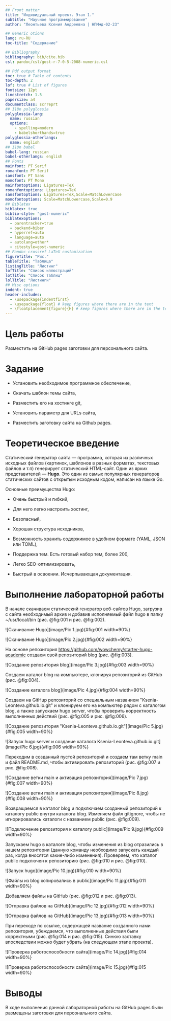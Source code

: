 ```yaml
---
## Front matter
title: "Индивидуальный проект. Этап 1."
subtitle: "Научное программирование"
author: "Леонтьева Ксения Андреевна | НПМмд-02-23"

## Generic otions
lang: ru-RU
toc-title: "Содержание"

## Bibliography
bibliography: bib/cite.bib
csl: pandoc/csl/gost-r-7-0-5-2008-numeric.csl

## Pdf output format
toc: true # Table of contents
toc-depth: 2
lof: true # List of figures
fontsize: 12pt
linestretch: 1.5
papersize: a4
documentclass: scrreprt
## I18n polyglossia
polyglossia-lang:
  name: russian
  options:
	- spelling=modern
	- babelshorthands=true
polyglossia-otherlangs:
  name: english
## I18n babel
babel-lang: russian
babel-otherlangs: english
## Fonts
mainfont: PT Serif
romanfont: PT Serif
sansfont: PT Sans
monofont: PT Mono
mainfontoptions: Ligatures=TeX
romanfontoptions: Ligatures=TeX
sansfontoptions: Ligatures=TeX,Scale=MatchLowercase
monofontoptions: Scale=MatchLowercase,Scale=0.9
## Biblatex
biblatex: true
biblio-style: "gost-numeric"
biblatexoptions:
  - parentracker=true
  - backend=biber
  - hyperref=auto
  - language=auto
  - autolang=other*
  - citestyle=gost-numeric
## Pandoc-crossref LaTeX customization
figureTitle: "Рис."
tableTitle: "Таблица"
listingTitle: "Листинг"
lofTitle: "Список иллюстраций"
lotTitle: "Список таблиц"
lolTitle: "Листинги"
## Misc options
indent: true
header-includes:
  - \usepackage{indentfirst}
  - \usepackage{float} # keep figures where there are in the text
  - \floatplacement{figure}{H} # keep figures where there are in the text
---
```


# Цель работы

Разместить на GitHub pages заготовки для персонального сайта.

# Задание

- Установить необходимое программное обеспечение,

- Скачать шаблон темы сайта,

- Разместить его на хостинге git,

- Установить параметр для URLs сайта,

- Разместить заготовку сайта на Github pages.


# Теоретическое введение

Статический генератор сайта — программа, которая из различных исходных файлов (картинок, шаблонов в разных форматах, текстовых файлов и т.п) генерирует статический HTML-сайт. Один из ярких представителей — __Hugo__. Это один из самых популярных генераторов статических сайтов с открытым исходным кодом, написан на языке Go. 

Основные преимущества Hugo:

- Очень быстрый и гибкий,

- Для него легко настроить хостинг,

- Безопасный,

- Хорошая структура исходников,

- Возможность хранить содержимое в удобном формате (YAML, JSON или TOML),

- Поддержка тем. Есть готовый набор тем, более 200,

- Легко SEO-оптимизировать,

- Быстрый в освоении. Исчерпывающая документация.


# Выполнение лабораторной работы

В начале скачиваем статический генератор веб-сайтов Hugo, загрузив с сайта необходимый архив и добавив исполняемый файл hugo в папку ~/usr/local/bin (рис. @fig:001 и рис. @fig:002).

![Скачивание Hugo](image/Pic 1.jpg){#fig:001 width=90%}

![Скачивание Hugo](image/Pic 2.jpg){#fig:002 width=90%}

На основе репозитория https://github.com/wowchemy/starter-hugo-academic создаем свой репозиторий blog (рис. @fig:003).

![Создание репозитория blog](image/Pic 3.jpg){#fig:003 width=90%}

Создаем каталог blog на компьютере, клонируя репозиторий из GitHub (рис. @fig:004).

![Создание каталога blog](image/Pic 4.jpg){#fig:004 width=90%}

Создаем на GitHup репозиторий со специальным названием "Ksenia-Leonteva.github.io.git" и клонируем его на компьютер рядом с каталогом blog, а также запускаем hugo server, чтобы проверить корректность выполненных действий (рис. @fig:005 и рис. @fig:006).

![Создание репозитория "Ksenia-Leonteva.github.io.git"](image/Pic 5.jpg){#fig:005 width=90%}

![Запуск hugo server и создание каталога Ksenia-Leonteva.github.io.git](image/Pic 6.jpg){#fig:006 width=90%}

Переходим в созданный пустой репозиторий и создаем там ветку main и файл README.md, чтобы активировать репозиторий (рис. @fig:007 и рис. @fig:008).

![Создание ветки main и активация репозитория](image/Pic 7.jpg){#fig:007 width=90%}

![Создание ветки main и активация репозитория](image/Pic 8.jpg){#fig:008 width=90%}

Возвращаемся в каталог blog и подключаем созданный репозиторий к каталогу public внутри каталога blog. Изменяем файл gitignore, чтобы не игнорировались каталоги с названием public (рис. @fig:009).

![Подключение репозитория к каталогу public](image/Pic 9.jpg){#fig:009 width=90%}

Запускаем hugo в каталоге blog, чтобы изменения из blog отразились в нашем репозитории (данную команду необходимо запускать каждый раз, когда вносятся какие-либо изменения). Проверяем, что каталог public подключен к репозиторию (рис. @fig:010 и рис. @fig:010).

![Запуск hugo](image/Pic 10.jpg){#fig:010 width=90%}

![Файлы из blog копировались в public](image/Pic 11.jpg){#fig:011 width=90%}

Добавляем файлы на GitHub (рис. @fig:012 и рис. @fig:013).

![Отправка файлов на GitHub](image/Pic 12.jpg){#fig:012 width=90%}

![Отправка файлов на GitHub](image/Pic 13.jpg){#fig:013 width=90%}

При переходе по ссылке, содержащей название созданного нами репозитория, убеждаемся, что выполненные действия были корректными (рис. @fig:014 и рис. @fig:015). Синюю заставку впоследствии можно будет убрать (на следующем этапе проекта).

![Проверка работоспособности сайта](image/Pic 14.jpg){#fig:014 width=90%}

![Проверка работоспособности сайта](image/Pic 15.jpg){#fig:015 width=90%}


# Выводы

В ходе выполнения данной лабораторной работы на GitHub pages были размещены заготовки для персонального сайта.

